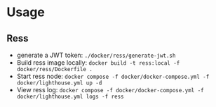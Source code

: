 # Usage

## Ress

- generate a JWT token:  `./docker/ress/generate-jwt.sh`
- Build ress image locally: `docker build -t ress:local -f docker/ress/Dockerfile .`
- Start ress node: `docker compose -f docker/docker-compose.yml -f docker/lighthouse.yml up -d`
- View ress log: `docker compose -f docker/docker-compose.yml -f docker/lighthouse.yml logs -f ress`

